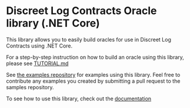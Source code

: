 # Discreet Log Contracts Oracle library (.NET Core)

This library allows you to easily build oracles for use in Discreet Log Contracts using .NET Core.

For a step-by-step instruction on how to build an oracle using this library, please see [TUTORIAL.md](TUTORIAL.md)

See [the examples repository](https://github.com/mit-dci/dlc-oracle-dotnet-samples) for examples using this library. Feel free to contribute any examples you created by submitting a pull request to the samples repository.

To see how to use this library, check out the [documentation](obj/api/Mit.Dci.DlcOracle.Oracle.yml)